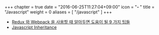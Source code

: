 +++
chapter = true
date = "2016-06-25T11:27:04+09:00"
icon = "<b>- </b>"
title = "Javascript"
weight = 0
aliases = [
    "/javascript"
]
+++

* [Redux 와 Webpack 을 사용할 때 알아두면 도움이 될 9 가지 팁들](tips-for-webpack-and-redux)
* [Javascript Inheritance](javascript-inheritance)
